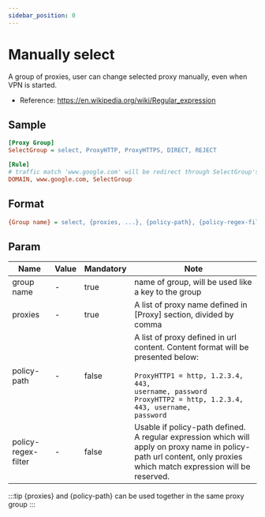 ```yaml
---
sidebar_position: 0
---
```


# Manually select

A group of proxies, user can change selected proxy manually, even when VPN is started.

- Reference: https://en.wikipedia.org/wiki/Regular_expression

## Sample

```ini
[Proxy Group]
SelectGroup = select, ProxyHTTP, ProxyHTTPS, DIRECT, REJECT

[Rule]
# traffic match 'www.google.com' will be redirect through SelectGroup's selected proxy
DOMAIN, www.google.com, SelectGroup
```

## Format

```ini
{Group name} = select, {proxies, ...}, {policy-path}, {policy-regex-filter}
```

## Param

| Name                | Value | Mandatory | Note                                                                                                                                                                                                              |
|---------------------|-------|-----------|-------------------------------------------------------------------------------------------------------------------------------------------------------------------------------------------------------------------|
| group name          | -     | true      | name of group, will be used like a key to the group                                                                                                                                                               |
| proxies             | -     | true      | A list of proxy name defined in [Proxy] section, divided by comma                                                                                                                                                 |
| policy-path         | -     | false     | A list of proxy defined in url content. Content format will be presented below:<br/><br/><code>ProxyHTTP1 = http, 1.2.3.4, 443, username, password<br/>ProxyHTTP2 = http, 1.2.3.4, 443, username, password</code> |
| policy-regex-filter | -     | false     | Usable if policy-path defined.<br/>A regular expression which will apply on proxy name in policy-path url content, only proxies which match expression will be reserved.                                          |

:::tip
{proxies} and {policy-path} can be used together in the same proxy group
:::
